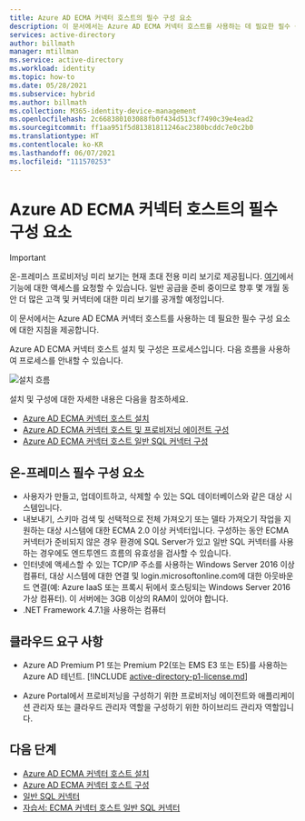 ```yaml
---
title: Azure AD ECMA 커넥터 호스트의 필수 구성 요소
description: 이 문서에서는 Azure AD ECMA 커넥터 호스트를 사용하는 데 필요한 필수 구성 요소 및 하드웨어 요구 사항을 설명합니다.
services: active-directory
author: billmath
manager: mtillman
ms.service: active-directory
ms.workload: identity
ms.topic: how-to
ms.date: 05/28/2021
ms.subservice: hybrid
ms.author: billmath
ms.collection: M365-identity-device-management
ms.openlocfilehash: 2c668380103088fb0f434d513cf7490c39e4ead2
ms.sourcegitcommit: ff1aa951f5d81381811246ac2380bcddc7e0c2b0
ms.translationtype: HT
ms.contentlocale: ko-KR
ms.lasthandoff: 06/07/2021
ms.locfileid: "111570253"
---
```

# <a name="prerequisites-for-the-azure-ad-ecma-connector-host"></a>Azure AD ECMA 커넥터 호스트의 필수 구성 요소

>[!IMPORTANT]
> 온-프레미스 프로비저닝 미리 보기는 현재 초대 전용 미리 보기로 제공됩니다. [여기](https://aka.ms/onpremprovisioningpublicpreviewaccess)에서 기능에 대한 액세스를 요청할 수 있습니다. 일반 공급을 준비 중이므로 향후 몇 개월 동안 더 많은 고객 및 커넥터에 대한 미리 보기를 공개할 예정입니다.

이 문서에서는 Azure AD ECMA 커넥터 호스트를 사용하는 데 필요한 필수 구성 요소에 대한 지침을 제공합니다.  

Azure AD ECMA 커넥터 호스트 설치 및 구성은 프로세스입니다. 다음 흐름을 사용하여 프로세스를 안내할 수 있습니다.

 ![설치 흐름](./media/on-premises-ecma-prerequisites/flow-1.png)  

설치 및 구성에 대한 자세한 내용은 다음을 참조하세요.
   - [Azure AD ECMA 커넥터 호스트 설치](on-premises-ecma-install.md)
   - [Azure AD ECMA 커넥터 호스트 및 프로비저닝 에이전트 구성](on-premises-ecma-configure.md)
   - [Azure AD ECMA 커넥터 호스트 일반 SQL 커넥터 구성](on-premises-sql-connector-configure.md)

## <a name="on-premises-pre-requisites"></a>온-프레미스 필수 구성 요소
 - 사용자가 만들고, 업데이트하고, 삭제할 수 있는 SQL 데이터베이스와 같은 대상 시스템입니다.
 - 내보내기, 스키마 검색 및 선택적으로 전체 가져오기 또는 델타 가져오기 작업을 지원하는 대상 시스템에 대한 ECMA 2.0 이상 커넥터입니다. 구성하는 동안 ECMA 커넥터가 준비되지 않은 경우 환경에 SQL Server가 있고 일반 SQL 커넥터를 사용하는 경우에도 엔드투엔드 흐름의 유효성을 검사할 수 있습니다.
 - 인터넷에 액세스할 수 있는 TCP/IP 주소를 사용하는 Windows Server 2016 이상 컴퓨터, 대상 시스템에 대한 연결 및 login.microsoftonline.com에 대한 아웃바운드 연결(예: Azure IaaS 또는 프록시 뒤에서 호스팅되는 Windows Server 2016 가상 컴퓨터). 이 서버에는 3GB 이상의 RAM이 있어야 합니다.
 - .NET Framework 4.7.1을 사용하는 컴퓨터

## <a name="cloud-requirements"></a>클라우드 요구 사항

 - Azure AD Premium P1 또는 Premium P2(또는 EMS E3 또는 E5)를 사용하는 Azure AD 테넌트. 
    [!INCLUDE [active-directory-p1-license.md](../../../includes/active-directory-p1-license.md)]

 - Azure Portal에서 프로비저닝을 구성하기 위한 프로비저닝 에이전트와 애플리케이션 관리자 또는 클라우드 관리자 역할을 구성하기 위한 하이브리드 관리자 역할입니다.


## <a name="next-steps"></a>다음 단계

- [Azure AD ECMA 커넥터 호스트 설치](on-premises-ecma-install.md)
- [Azure AD ECMA 커넥터 호스트 구성](on-premises-ecma-configure.md)
- [일반 SQL 커넥터](on-premises-sql-connector-configure.md)
- [자습서: ECMA 커넥터 호스트 일반 SQL 커넥터](tutorial-ecma-sql-connector.md)
